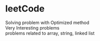 # leetCode
Solving problem with Optimized method
<br>
Very Interesting problems
<br>
problems related to array, string, linked list 
